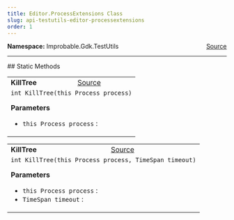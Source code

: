 ```yaml
---
title: Editor.ProcessExtensions Class
slug: api-testutils-editor-processextensions
order: 1
---
```


<p><b>Namespace:</b> Improbable.Gdk.TestUtils<span style="float: right"><a href="https://www.github.com/spatialos/gdk-for-unity/blob/0.3.3/workers/unity/Packages/io.improbable.gdk.testutils/Editor/SpatialDeploymentManager.cs/#L149">Source</a></span></p>











</p>
<hr style="width:100%; border-top-color:#d8d8d8" />
## Static Methods


</p>


<table class="io-api-doc">    <tr>        <td class="io-api-doc-name"><a id="killtree-this-process"></a><b>KillTree</b></td>        <td class="io-api-doc-source"><a href="https://www.github.com/spatialos/gdk-for-unity/blob/0.3.3/workers/unity/Packages/io.improbable.gdk.testutils/Editor/SpatialDeploymentManager.cs/#L154">Source</a></td>    </tr>    <tr>        <td class="io-api-doc-content" colspan="2"><code>int KillTree(this Process process)</code></p></p><b>Parameters</b><ul><li><code>this Process process</code> : </li></ul></td>    </tr></table>
<table class="io-api-doc">    <tr>        <td class="io-api-doc-name"><a id="killtree-this-process-timespan"></a><b>KillTree</b></td>        <td class="io-api-doc-source"><a href="https://www.github.com/spatialos/gdk-for-unity/blob/0.3.3/workers/unity/Packages/io.improbable.gdk.testutils/Editor/SpatialDeploymentManager.cs/#L159">Source</a></td>    </tr>    <tr>        <td class="io-api-doc-content" colspan="2"><code>int KillTree(this Process process, TimeSpan timeout)</code></p></p><b>Parameters</b><ul><li><code>this Process process</code> : </li><li><code>TimeSpan timeout</code> : </li></ul></td>    </tr></table>





